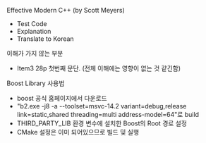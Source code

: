 Effective Modern C++ (by Scott Meyers)
- Test Code
- Explanation
- Translate to Korean

이해가 가지 않는 부분
- Item3 28p 첫번째 문단. (전체 이해에는 영향이 없는 것 같긴함)

Boost Library 사용법
- boost 공식 홈페이지에서 다운로드
- "b2.exe -j8 -a --toolset=msvc-14.2 variant=debug,release link=static,shared threading=multi address-model=64"로 build
- THIRD_PARTY_LIB 환경 변수에 설치한 Boost의 Root 경로 설정
- CMake 설정은 이미 되어있으므로 빌드 및 실행
